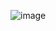 ![image](https://user-images.githubusercontent.com/2911961/221547560-5cd87b96-16f2-4282-8d8c-3dee47d06429.png)
